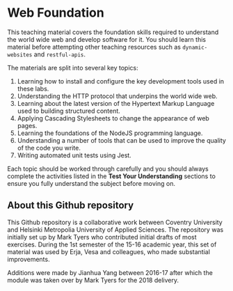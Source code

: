 # Web Foundation

This teaching material covers the foundation skills required to understand the world wide web and develop software for it. You should learn this material before attempting other teaching resources such as `dynamic-websites` and `restful-apis`.

The materials are split into several key topics:

1. Learning how to install and configure the key development tools used in these labs.
2. Understanding the HTTP protocol that underpins the world wide web.
3. Learning about the latest version of the Hypertext Markup Language used to building structured content.
4. Applying Cascading Stylesheets to change the appearance of web pages.
5. Learning the foundations of the NodeJS programming language.
6. Understanding a number of tools that can be used to improve the quality of the code you write.
7. Writing automated unit tests using Jest.

Each topic should be worked through carefully and you should always complete the activities listed in the **Test Your Understanding** sections to ensure you fully understand the subject before moving on.

## About this Github repository

This Github repository is a collaborative work between Coventry University and Helsinki Metropolia University of Applied Sciences. The repository was initially set up by Mark Tyers who contributed initial drafts of most exercises. During the 1st semester of the 15-16 academic year, this set of material was used by Erja, Vesa and colleagues, who made substantial improvements.

Additions were made by Jianhua Yang between 2016-17 after which the module was taken over by Mark Tyers for the 2018 delivery.
